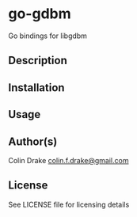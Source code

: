 go-gdbm
=======

Go bindings for libgdbm

Description
-----------

Installation
------------

Usage
-----

Author(s)
---------

Colin Drake <colin.f.drake@gmail.com>

License
-------

See LICENSE file for licensing details